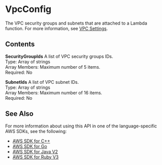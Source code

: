 # VpcConfig<a name="API_VpcConfig"></a>

The VPC security groups and subnets that are attached to a Lambda function\. For more information, see [VPC Settings](https://docs.aws.amazon.com/lambda/latest/dg/configuration-vpc.html)\.

## Contents<a name="API_VpcConfig_Contents"></a>

 **SecurityGroupIds**   <a name="SSS-Type-VpcConfig-SecurityGroupIds"></a>
A list of VPC security groups IDs\.  
Type: Array of strings  
Array Members: Maximum number of 5 items\.  
Required: No

 **SubnetIds**   <a name="SSS-Type-VpcConfig-SubnetIds"></a>
A list of VPC subnet IDs\.  
Type: Array of strings  
Array Members: Maximum number of 16 items\.  
Required: No

## See Also<a name="API_VpcConfig_SeeAlso"></a>

For more information about using this API in one of the language\-specific AWS SDKs, see the following:
+  [AWS SDK for C\+\+](https://docs.aws.amazon.com/goto/SdkForCpp/lambda-2015-03-31/VpcConfig) 
+  [AWS SDK for Go](https://docs.aws.amazon.com/goto/SdkForGoV1/lambda-2015-03-31/VpcConfig) 
+  [AWS SDK for Java V2](https://docs.aws.amazon.com/goto/SdkForJavaV2/lambda-2015-03-31/VpcConfig) 
+  [AWS SDK for Ruby V3](https://docs.aws.amazon.com/goto/SdkForRubyV3/lambda-2015-03-31/VpcConfig) 